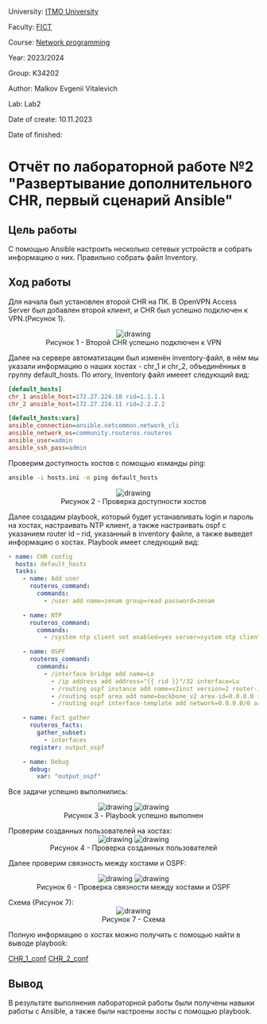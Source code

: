 University: [ITMO University](https://itmo.ru/ru/)

Faculty: [FICT](https://fict.itmo.ru)

Course: [Network programming](https://github.com/itmo-ict-faculty/network-programming)

Year: 2023/2024

Group: K34202

Author: Malkov Evgenii Vitalevich

Lab: Lab2

Date of create: 10.11.2023

Date of finished:

# Отчёт по лабораторной работе №2 "Развертывание дополнительного CHR, первый сценарий Ansible"

## Цель работы

С помощью Ansible настроить несколько сетевых устройств и собрать информацию о них. Правильно собрать файл Inventory.

## Ход работы

Для начала был установлен второй CHR на ПК. В OpenVPN Access Server был добавлен второй клиент, и CHR был успешно подключен к VPN.(Рисунок 1).

<p align="center" style="padding: 0; margin:0; ">
<img src="./img/Screenshot_1.png" alt="drawing" />
    <p align="center" style="padding: 0; margin:0; ">Рисунок 1 - Второй CHR успешно подключен к VPN</p>
</p>
Далее на сервере автоматизации был изменён inventory-файл, в нём мы указали информацию о наших хостах - chr_1 и chr_2, объединённых в группу default_hosts. По итогу, Inventory файл имееет следующий вид:

```ini
[default_hosts]
chr_1 ansible_host=172.27.224.10 rid=1.1.1.1
chr_2 ansible_host=172.27.224.11 rid=2.2.2.2

[default_hosts:vars]
ansible_connection=ansible.netcommon.network_cli
ansible_network_os=community.routeros.routeros
ansible_user=admin
ansible_ssh_pass=admin
```

Проверим доступность хостов с помощью команды ping:

```bash
ansible -i hosts.ini -m ping default_hosts
```

<p align="center" style="padding: 0; margin:0; ">
<img src="./img/Screenshot_3.png" alt="drawing" />
    <p align="center" style="padding: 0; margin:0; ">Рисунок 2 -  Проверка доступности хостов</p>
</p>
Далее создадим playbook, который будет устанавливать login и пароль на хостах, настраивать NTP клиент, а также настраивать ospf с указанием router id – rid, указанный в inventory файле, а также выведет информацию о хостах. Playbook имеет следующий вид:

```yaml
- name: CHR config
  hosts: default_hosts
  tasks:
    - name: Add user
      routeros_command:
        commands:
          - /user add name=zenam group=read password=zenam

    - name: NTP
      routeros_command:
        commands:
          - /system ntp client set enabled=yes server=system ntp client set enabled=yes servers=8.8.8.8

    - name: OSPF
      routeros_command:
        commands:
          - /interface bridge add name=Lo
            - /ip address add address="{{ rid }}"/32 interface=Lo
            - /routing ospf instance add name=v2inst version=2 router-id="{{ rid }}"
            - /routing ospf area add name=backbone_v2 area-id=0.0.0.0 instance=v2inst
            - /routing ospf interface-template add network=0.0.0.0/0 area=backbone_v2

    - name: Fact gather
      routeros_facts:
        gather_subset:
          - interfaces
      register: output_ospf

    - name: Debug
      debug:
        var: "output_ospf"
```

Все задачи успешно выполнились:

<p align="center" style="padding: 0; margin:0; ">
<img src="./img/Screenshot_6.png" alt="drawing" />
<img src="./img/Screenshot_5.png" alt="drawing" />
    <p align="center" style="padding: 0; margin:0; ">
Рисунок 3 -  Playbook успешно выполнен</p>
    </p>
</p>
Проверим созданных пользователей на хостах:
<p align="center" style="padding: 0; margin:0; ">
<img src="./img/Screenshot_7.png" alt="drawing" />
<img src="./img/Screenshot_8.png" alt="drawing" />
    <p align="center" style="padding: 0; margin:0; ">
Рисунок 4 -  Проверка созданных пользователей</p>
    </p>
</p>

Далее проверим связность между хостами и OSPF:

<p align="center" style="padding: 0; margin:0; ">
<img src="./img/Screenshot_11.png" alt="drawing" />
<img src="./img/Screenshot_12.png" alt="drawing" />
    <p align="center" style="padding: 0; margin:0; ">
Рисунок 6 -  Проверка связности между хостами и OSPF
    </p>
</p>
Схема (Рисунок 7):
<p align="center" style="padding: 0; margin:0; ">
<img src="./img/Screenshot_13.png" alt="drawing" />
    <p align="center" style="padding: 0; margin:0; ">
      Рисунок 7 -  Схема
    </p>
</p>
Полную  информацию о хостах можно получить с помощью найти в выводе playbook:

[CHR_1_conf](./chr_1_conf.txt)
[CHR_2_conf](./chr_2_conf.txt)

## Вывод

В результате выполнения лабораторной работы были получены навыки работы с Ansible, а также были настроены хосты с помощью playbook.
